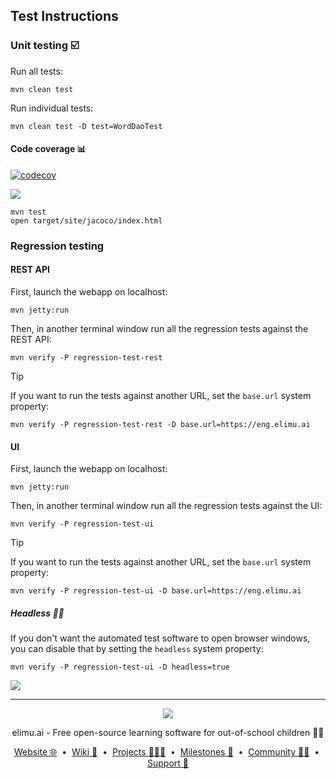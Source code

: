 ## Test Instructions

### Unit testing ☑️

Run all tests:

    mvn clean test

Run individual tests:

    mvn clean test -D test=WordDaoTest

#### Code coverage 📊

[![codecov](https://codecov.io/gh/elimu-ai/webapp/branch/main/graph/badge.svg?token=T1F9OTQVOH)](https://codecov.io/gh/elimu-ai/webapp)

[![](https://codecov.io/gh/elimu-ai/webapp/branch/main/graphs/tree.svg?token=T1F9OTQVOH)](https://codecov.io/gh/elimu-ai/webapp)

    mvn test
    open target/site/jacoco/index.html

### Regression testing

#### REST API 

First, launch the webapp on localhost:

    mvn jetty:run

Then, in another terminal window run all the regression tests against the REST API:
    
    mvn verify -P regression-test-rest

> [!TIP]
> If you want to run the tests against another URL, set the `base.url` system property:
> 
>     mvn verify -P regression-test-rest -D base.url=https://eng.elimu.ai

#### UI

First, launch the webapp on localhost:

    mvn jetty:run

Then, in another terminal window run all the regression tests against the UI:
    
    mvn verify -P regression-test-ui

> [!TIP]
> If you want to run the tests against another URL, set the `base.url` system property:
> 
>     mvn verify -P regression-test-ui -D base.url=https://eng.elimu.ai

##### Headless 😶‍🌫️

If you don't want the automated test software to open browser windows, you can disable that by setting the `headless` system property:

    mvn verify -P regression-test-ui -D headless=true

![](https://private-user-images.githubusercontent.com/1451036/361187317-35e99a19-f42d-4934-a0ba-f3d1e06ed6f6.png)

---

<p align="center">
  <img src="https://github.com/elimu-ai/webapp/blob/main/src/main/webapp/static/img/logo-text-256x78.png" />
</p>
<p align="center">
  elimu.ai - Free open-source learning software for out-of-school children 🚀✨
</p>
<p align="center">
  <a href="https://elimu.ai">Website 🌐</a>
  &nbsp;•&nbsp;
  <a href="https://github.com/elimu-ai/wiki#readme">Wiki 📃</a>
  &nbsp;•&nbsp;
  <a href="https://github.com/orgs/elimu-ai/projects?query=is%3Aopen">Projects 👩🏽‍💻</a>
  &nbsp;•&nbsp;
  <a href="https://github.com/elimu-ai/wiki/milestones">Milestones 🎯</a>
  &nbsp;•&nbsp;
  <a href="https://github.com/elimu-ai/wiki#open-source-community">Community 👋🏽</a>
  &nbsp;•&nbsp;
  <a href="https://www.drips.network/app/drip-lists/41305178594442616889778610143373288091511468151140966646158126636698">Support 💜</a>
</p>

